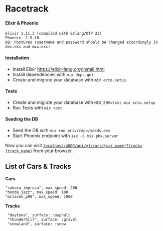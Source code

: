 
# Racetrack

#### Elixir & Phoenix
```
Elixir 1.11.3 (compiled with Erlang/OTP 23)
Phoenix  1.5.10 
DB: PostGres (username and password should be changed accordingly in dev.exs and mix.exs)
```
#### Installation
  * Install Elixir  https://elixir-lang.org/install.html
  * Install dependencies with `mix deps.get`
  * Create and migrate your database with `mix ecto.setup`

#### Tests 
  * Create and migrate your database with `MIX_ENV=test mix ecto.setup`
  * Run Tests with `mix test`
#### Seeding the DB
  * Seed the DB with `mix run priv/repo/seeds.exs`
  * Start Phoenix endpoint with `iex -S mix phx.server`

Now you can visit [`localhost:4000/api/v1/cars/{car_name}?track={track_name}`](http://localhost:4000/api/v1/cars/{car_name}?track={track_name}) from your browser.


## List of Cars & Tracks
**Cars**
```
"subaru_impreza", max_speed: 200
"honda_jazz", max_speed: 100
"mclaren_p90", max_speed: 1000
```
**Tracks**
```
 "daytona", surface: :asphalt
 "thunderhill", surface: :gravel
 "snowland", surface: :snow
```

